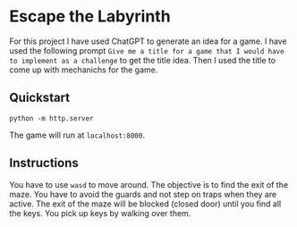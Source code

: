 # Escape the Labyrinth

For this project I have used ChatGPT to generate an idea for a game. I have
used the following prompt `Give me a title for a game that I would have to
implement as a challenge` to get the title idea. Then I used the title to come
up with mechanichs for the game.

## Quickstart

```console
python -m http.server
```

The game will run at `localhost:8000`.

## Instructions

You have to use `wasd` to move around.
The objective is to find the exit of the maze.
You have to avoid the guards and not step on traps when they are active.
The exit of the maze will be blocked (closed door) until you find all the keys. You pick up keys by walking over them.
